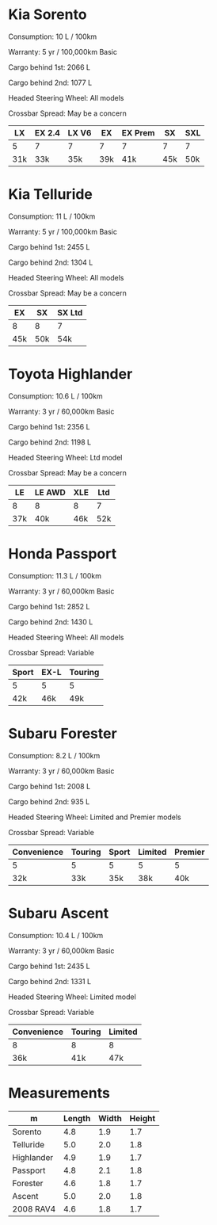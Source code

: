 # Kia Sorento
Consumption: 10 L / 100km

Warranty: 5 yr / 100,000km Basic

Cargo behind 1st: 2066 L

Cargo behind 2nd: 1077 L

Headed Steering Wheel: All models

Crossbar Spread: May be a concern

LX | EX 2.4 | LX V6 | EX | EX Prem | SX | SXL
--- | --- | --- | --- | --- | --- | ---
5 | 7 | 7 | 7 | 7 | 7 | 7
31k | 33k | 35k | 39k | 41k | 45k | 50k

# Kia Telluride
Consumption: 11 L / 100km

Warranty: 5 yr / 100,000km Basic

Cargo behind 1st: 2455 L

Cargo behind 2nd: 1304 L

Headed Steering Wheel: All models

Crossbar Spread: May be a concern

EX | SX | SX Ltd
--- | --- | ---
8 | 8 | 7
45k | 50k | 54k

# Toyota Highlander
Consumption: 10.6 L / 100km

Warranty: 3 yr / 60,000km Basic

Cargo behind 1st: 2356 L

Cargo behind 2nd: 1198 L

Headed Steering Wheel: Ltd model

Crossbar Spread: May be a concern

LE | LE AWD | XLE | Ltd
--- | --- | --- | ---
8 | 8 | 8 | 7
37k | 40k | 46k | 52k

# Honda Passport
Consumption: 11.3 L / 100km

Warranty: 3 yr / 60,000km Basic

Cargo behind 1st: 2852 L

Cargo behind 2nd: 1430 L

Headed Steering Wheel: All models

Crossbar Spread: Variable

Sport | EX-L | Touring
--- | --- | ---
5 | 5 | 5
42k | 46k | 49k

# Subaru Forester
Consumption: 8.2 L / 100km

Warranty: 3 yr / 60,000km Basic

Cargo behind 1st: 2008 L

Cargo behind 2nd: 935 L

Headed Steering Wheel: Limited and Premier models

Crossbar Spread: Variable

Convenience | Touring | Sport | Limited | Premier
--- | --- | --- | --- | ---
5 | 5 | 5 | 5 | 5
32k | 33k | 35k | 38k | 40k

# Subaru Ascent
Consumption: 10.4 L / 100km

Warranty: 3 yr / 60,000km Basic

Cargo behind 1st: 2435 L

Cargo behind 2nd: 1331 L

Headed Steering Wheel: Limited model

Crossbar Spread: Variable

Convenience | Touring | Limited
--- | --- | ---
8 | 8 | 8
36k | 41k | 47k

# Measurements

m | Length | Width | Height
--- | --- | --- | ---
Sorento | 4.8 | 1.9 | 1.7
Telluride | 5.0 | 2.0 | 1.8
Highlander | 4.9 | 1.9 | 1.7
Passport | 4.8 | 2.1 | 1.8
Forester | 4.6 | 1.8 | 1.7
Ascent | 5.0 | 2.0 | 1.8
2008 RAV4 | 4.6 | 1.8 | 1.7
